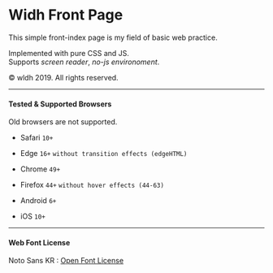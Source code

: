 Widh Front Page
===============

This simple front-index page is my field of basic web practice.

Implemented with pure CSS and JS.\
Supports *screen reader*, *no-js environoment*.

&copy; wldh 2019. All rights reserved.

---

#### Tested & Supported Browsers

Old browsers are not supported.

+ Safari `10+`
+ Edge `16+` `without transition effects (edgeHTML)`
+ Chrome `49+`
+ Firefox `44+` `without hover effects (44-63)`

+ Android `6+`
+ iOS `10+`

---

#### Web Font License

Noto Sans KR : [Open Font License](https://scripts.sil.org/OFL_web)
